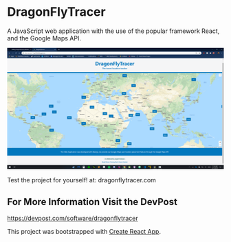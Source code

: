 # DragonFlyTracer
A JavaScript web application with the use of the popular framework React, and the Google Maps API. 

![](public/sample.png)

Test the project for yourself! at: dragonflytracer.com

## For More Information Visit the DevPost
https://devpost.com/software/dragonflytracer

This project was bootstrapped with [Create React App](https://github.com/facebook/create-react-app).
